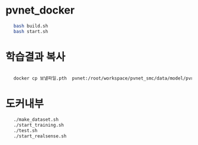 
# pvnet_docker
```bash
   bash build.sh
   bash start.sh
```
# 학습결과 복사
```bash

   docker cp 보낼파일.pth  pvnet:/root/workspace/pvnet_smc/data/model/pvnet/mycat

```
# 도커내부
```bash
   ./make_dataset.sh
   ./start_training.sh
   ./test.sh
   ./start_realsense.sh
```
